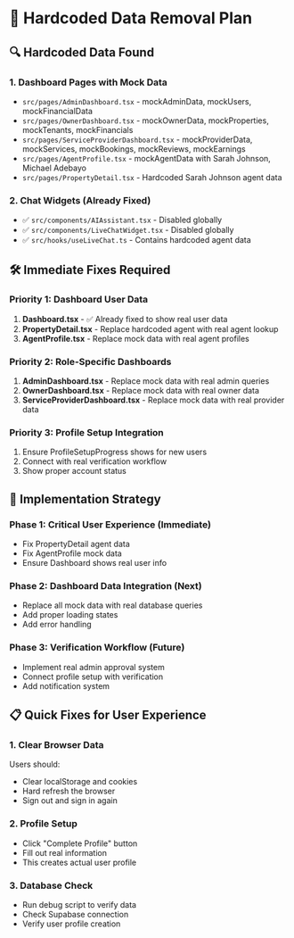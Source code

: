 # 🎯 Hardcoded Data Removal Plan

## 🔍 **Hardcoded Data Found**

### **1. Dashboard Pages with Mock Data**
- `src/pages/AdminDashboard.tsx` - mockAdminData, mockUsers, mockFinancialData
- `src/pages/OwnerDashboard.tsx` - mockOwnerData, mockProperties, mockTenants, mockFinancials
- `src/pages/ServiceProviderDashboard.tsx` - mockProviderData, mockServices, mockBookings, mockReviews, mockEarnings
- `src/pages/AgentProfile.tsx` - mockAgentData with Sarah Johnson, Michael Adebayo
- `src/pages/PropertyDetail.tsx` - Hardcoded Sarah Johnson agent data

### **2. Chat Widgets (Already Fixed)**
- ✅ `src/components/AIAssistant.tsx` - Disabled globally
- ✅ `src/components/LiveChatWidget.tsx` - Disabled globally
- ✅ `src/hooks/useLiveChat.ts` - Contains hardcoded agent data

## 🛠 **Immediate Fixes Required**

### **Priority 1: Dashboard User Data**
1. **Dashboard.tsx** - ✅ Already fixed to show real user data
2. **PropertyDetail.tsx** - Replace hardcoded agent with real agent lookup
3. **AgentProfile.tsx** - Replace mock data with real agent profiles

### **Priority 2: Role-Specific Dashboards**
1. **AdminDashboard.tsx** - Replace mock data with real admin queries
2. **OwnerDashboard.tsx** - Replace mock data with real owner data
3. **ServiceProviderDashboard.tsx** - Replace mock data with real provider data

### **Priority 3: Profile Setup Integration**
1. Ensure ProfileSetupProgress shows for new users
2. Connect with real verification workflow
3. Show proper account status

## 🚀 **Implementation Strategy**

### **Phase 1: Critical User Experience (Immediate)**
- Fix PropertyDetail agent data
- Fix AgentProfile mock data
- Ensure Dashboard shows real user info

### **Phase 2: Dashboard Data Integration (Next)**
- Replace all mock data with real database queries
- Add proper loading states
- Add error handling

### **Phase 3: Verification Workflow (Future)**
- Implement real admin approval system
- Connect profile setup with verification
- Add notification system

## 📋 **Quick Fixes for User Experience**

### **1. Clear Browser Data**
Users should:
- Clear localStorage and cookies
- Hard refresh the browser
- Sign out and sign in again

### **2. Profile Setup**
- Click "Complete Profile" button
- Fill out real information
- This creates actual user profile

### **3. Database Check**
- Run debug script to verify data
- Check Supabase connection
- Verify user profile creation